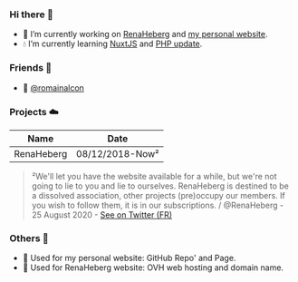 ### Hi there :wave:
* :thought_balloon: I’m currently working on [RenaHeberg](https://github.com/orgs/RenaHeberg/people) and [my personal website](https://littleshyidk.github.io).
* :droplet:  I’m currently learning [NuxtJS](https://fr.nuxtjs.org/guides/get-started/installation) and [PHP update](https://www.php.net/).
<!-- * :feet: I’m currently playing on // - FiveM - GTA V RP -->

### Friends :dancers:
* :speech_balloon: [@romainalcon](https://github.com/romainalcon)

### Projects :cloud:

Name | Date
------------ | -------------
RenaHeberg | 08/12/2018-Now²

> ²We'll let you have the website available for a while, but we're not going to lie to you and lie to ourselves.
> RenaHeberg is destined to be a dissolved association, other projects (pre)occupy our members.
> If you wish to follow them, it is in our subscriptions. / @RenaHeberg - 25 August 2020 - [See on Twitter (FR)](https://twitter.com/RenaHeberg/status/1298188653383110661)

### Others :satellite:
- :dancers: Used for my personal website: GitHub Repo' and Page.
- :dancers: Used for RenaHeberg website: OVH web hosting and domain name.
